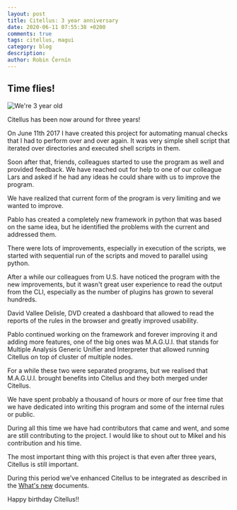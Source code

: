 ```yaml
---
layout: post
title: Citellus: 3 year anniversary
date: 2020-06-11 07:55:38 +0200
comments: true
tags: citellus, magui
category: blog
description:
author: Robin Černín
---
```


## Time flies!

![We're 3 year old]({attach}images/3year.jpg)

Citellus has been now around for three years!

On June 11th 2017 I have created this project for automating manual checks that I had to perform over and over again. It was very simple shell script that iterated over directories and executed shell scripts in them.

Soon after that, friends, colleagues started to use the program as well and provided feedback. We have reached out for help to one of our colleague Lars and asked if he had any ideas he could share with us to improve the program.

We have realized that current form of the program is very limiting and we wanted to improve.

Pablo has created a completely new framework in python that was based on the same idea, but he identified the problems with the current and addressed them.

There were lots of improvements, especially in execution of the scripts, we started with sequential run of the scripts and moved to parallel using python.

After a while our colleagues from U.S. have noticed the program with the new improvements, but it wasn't great user experience to read the output from the CLI, especially as the number of plugins has grown to several hundreds.

David Vallee Delisle, DVD created a dashboard that allowed to read the reports of the rules in the browser and greatly improved usability.

Pablo continued working on the framework and forever improving it and adding more features, one of the big ones was M.A.G.U.I. that stands for Multiple Analysis Generic Unifier and Interpreter that allowed running Citellus on top of cluster of multiple nodes.

For a while these two were separated programs, but we realised that M.A.G.U.I. brought benefits into Citellus and they both merged under Citellus.

We have spent probably a thousand of hours or more of our free time that we have dedicated into writing this program and some of the internal rules or public.

During all this time we have had contributors that came and went, and some are still contributing to the project. I would like to shout out to Mikel and his contribution and his time.

The most important thing with this project is that even after three years, Citellus is still important.

During this period we've enhanced Citellus to be integrated as described in the [What's new]({tag}whatsnew) documents.

Happy birthday Citellus!!
